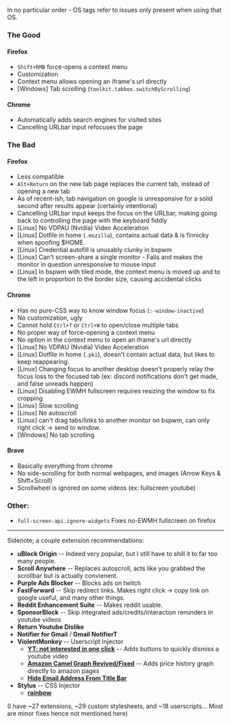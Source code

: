 In no particular order - OS tags refer to issues only present when using that OS.

### The Good
#### Firefox
 - `Shift+RMB` force-opens a context menu
 - Customization
 - Context menu allows opening an iframe's url directly
 - [Windows] Tab scrolling (`toolkit.tabbox.switchByScrolling`)

#### Chrome
 - Automatically adds search engines for visited sites
 - Cancelling URLbar input refocuses the page



### The Bad
#### Firefox
 - Less compatible
 - `Alt+Return` on the new tab page replaces the current tab, instead of opening a new tab
 - As of recent-ish, tab navigation on google is unresponsive for a solid second after results appear (certainly intentional)
  - Cancelling URLbar input keeps the focus on the URLbar, making going back to controlling the page with the keyboard fiddly
 - [Linux] No VDPAU (Nvidia) Video Acceleration
 - [Linux] Dotfile in home (`.mozilla`), contains actual data & is finnicky when spoofing $HOME.
 - [Linux] Credential autofill is unusably clunky in bspwm
 - [Linux] Can't screen-share a single monitor - Fails and makes the monitor in question unresponsive to mouse input
 - [Linux] In bspwm with tiled mode, the context menu is moved up and to the left in proportion to the border size, causing accidental clicks 
 
#### Chrome
 - Has no pure-CSS way to know window focus (`:-window-inactive`)
 - No customization, ugly
 - Cannot hold `Ctrl+T` or `Ctrl+W` to open/close multiple tabs
 - No proper way of force-opening a context menu
  - No option in the context menu to open an iframe's url directly
 - [Linux] No VDPAU (Nvidia) Video Acceleration
 - [Linux] Dotfile in home (`.pki`), doesn't contain actual data, but likes to keep reappearing.
 - [Linux] Changing focus to another desktop doesn't properly relay the focus loss to the focused tab (ex: discord notifications don't get made, and false unreads happen)
 - [Linux] Disabling EWMH fullscreen requires resizing the window to fix cropping
 - [Linux] Slow scrolling
 - [Linux] No autoscroll
 - [Linux] can't drag tabs/links to another monitor on bspwm, can only right click -> send to window.
 - [Windows] No tab scrolling

#### Brave
 - Basically everything from chrome
 - No side-scrolling for both normal webpages, and images (Arrow Keys & Shift+Scroll)
 - Scrollwheel is ignored on some videos (ex: fullscreen youtube)


### Other:
 - `full-screen-api.ignore-widgets` Fixes no-EWMH fullscreen on firefox


---

Sidenote; a couple extension recommendations:

 - **uBlock Origin** -- Indeed very popular, but I still have to shill it to far too many people.
 - **Scroll Anywhere** -- Replaces autoscroll, acts like you grabbed the scrollbar but is actually convienent.
 - **Purple Ads Blocker** -- Blocks ads on twitch
 - **FastForward** -- Skip redirect links.  Makes right click -> copy link on google useful, and many other things.
 - **Reddit Enhancement Suite** -- Makes reddit usable.
 - **SponsorBlock** -- Skip integrated ads/credits/interaction reminders in youtube videos
 - **Return Youtube Dislike**
 - **Notifier for Gmail** / **Gmail NotifierT**
 - **ViolentMonkey** -- Userscript Injector
   * **[YT: not interested in one click](https://greasyfork.org/en/scripts/396936)** -- Adds buttons to quickly dismiss a youtube video
   * **[Amazon Camel Graph Revived/Fixed](https://greasyfork.org/en/scripts/24854)** -- Adds price history graph directly to amazon pages
   * **[Hide Email Address From Title Bar](https://greasyfork.org/en/scripts/38152)**
 - **Stylus** -- CSS Injector
   * **[rainbow](https://github.com/6gk/gkay)**
 
(I have ~27 extensions, ~29 custom stylesheets, and ~18 userscripts... Most are minor fixes hence not mentioned here)
